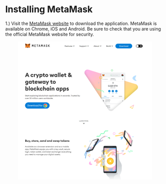 # Installing MetaMask

1.) Visit the [MetaMask website](https://metamask.io/) to download the application.  MetaMask is available on Chrome, iOS and Android.  Be sure to check that you are using the official MetaMask website for security.

<figure><img src="../../../.gitbook/assets/image (2).png" alt=""><figcaption></figcaption></figure>
